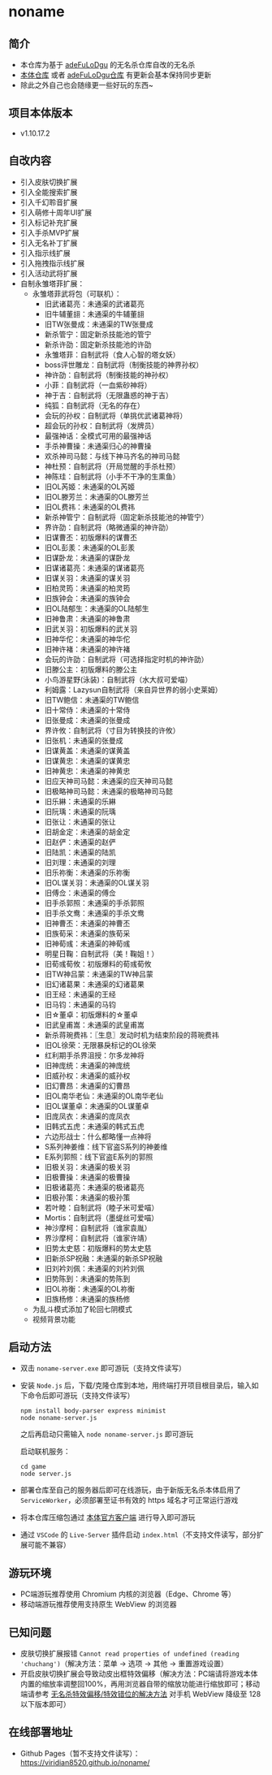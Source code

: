 # noname
## 简介

- 本仓库为基于 [adeFuLoDgu](https://github.com/adeFuLoDgu) 的无名杀仓库自改的无名杀
- [本体仓库](https://github.com/libccy/noname) 或者 [adeFuLoDgu仓库](https://github.com/adeFuLoDgu/noname) 有更新会基本保持同步更新
- 除此之外自己也会随缘更一些好玩的东西~

## 项目本体版本

- v1.10.17.2

## 自改内容

- 引入皮肤切换扩展
- 引入全能搜索扩展
- 引入千幻聆音扩展
- 引入萌修十周年UI扩展
- 引入标记补充扩展
- 引入手杀MVP扩展
- 引入无名补丁扩展
- 引入指示线扩展
- 引入拖拽指示线扩展
- 引入活动武将扩展
- 自制永雏塔菲扩展：
  - 永雏塔菲武将包（可联机）：
    - 旧武诸葛亮：未通渠的武诸葛亮
    - 旧牛辅董翓：未通渠的牛辅董翓
    - 旧TW张曼成：未通渠的TW张曼成
    - 新杀管宁：固定新杀技能池的管宁
    - 新杀许劭：固定新杀技能池的许劭
    - 永雏塔菲：自制武将（食人心智的塔女妖）
    - boss评世雕龙：自制武将（制衡技能的神界孙权）
    - 神许劭：自制武将（制衡技能的神孙权）
    - 小菲：自制武将（一血紫砂神将）
    - 神于吉：自制武将（无限蛊惑的神于吉）
    - 纯狐：自制武将（无名的存在）
    - 会玩的孙权：自制武将（单挑优武诸葛神将）
    - 超会玩的孙权：自制武将（发牌员）
    - 最强神话：全模式可用的最强神话
    - 手杀神曹操：未通渠归心的神曹操
    - 欢杀神司马懿：与线下神马齐名的神司马懿
    - 神杜预：自制武将（开局觉醒的手杀杜预）
    - 神陈珪：自制武将（小手不干净的生熏鱼）
    - 旧OL芮姬：未通渠的OL芮姬
    - 旧OL滕芳兰：未通渠的OL滕芳兰
    - 旧OL费祎：未通渠的OL费祎
    - 新杀神管宁：自制武将（固定新杀技能池的神管宁）
    - 界许劭：自制武将（略微通渠的神许劭）
    - 旧谋曹丕：初版爆料的谋曹丕
    - 旧OL彭羕：未通渠的OL彭羕
    - 旧谋卧龙：未通渠的谋卧龙
    - 旧谋诸葛亮：未通渠的谋诸葛亮
    - 旧谋关羽：未通渠的谋关羽
    - 旧柏灵筠：未通渠的柏灵筠
    - 旧族钟会：未通渠的族钟会
    - 旧OL陆郁生：未通渠的OL陆郁生
    - 旧神鲁肃：未通渠的神鲁肃
    - 旧武关羽：初版爆料的武关羽
    - 旧神华佗：未通渠的神华佗
    - 旧神许褚：未通渠的神许褚
    - 会玩的许劭：自制武将（可选择指定时机的神许劭）
    - 旧滕公主：初版爆料的滕公主
    - 小鸟游星野(泳装)：自制武将（水大叔可爱喵）
    - 利姆露：Lazysun自制武将（来自异世界的弱小史莱姆）
    - 旧TW鲍信：未通渠的TW鲍信
    - 旧十常侍：未通渠的十常侍
    - 旧张曼成：未通渠的张曼成
    - 界许攸：自制武将（寸目为转换技的许攸）
    - 旧张机：未通渠的张曼成
    - 旧谋黄盖：未通渠的谋黄盖
    - 旧谋黄忠：未通渠的谋黄忠
    - 旧神黄忠：未通渠的神黄忠
    - 旧应天神司马懿：未通渠的应天神司马懿
    - 旧极略神司马懿：未通渠的极略神司马懿
    - 旧乐綝：未通渠的乐綝
    - 旧阮瑀：未通渠的阮瑀
    - 旧张让：未通渠的张让
    - 旧胡金定：未通渠的胡金定
    - 旧赵俨：未通渠的赵俨
    - 旧陆凯：未通渠的陆凯
    - 旧刘理：未通渠的刘理
    - 旧乐祢衡：未通渠的乐祢衡
    - 旧OL谋关羽：未通渠的OL谋关羽
    - 旧傅佥：未通渠的傅佥
    - 旧手杀郭照：未通渠的手杀郭照
    - 旧手杀文鸯：未通渠的手杀文鸯
    - 旧神曹丕：未通渠的神曹丕
    - 旧族荀采：未通渠的族荀采
    - 旧神荀彧：未通渠的神荀彧
    - 明星日鞠：自制武将（美！鞠姐！）
    - 旧荀彧荀攸：初版爆料的荀彧荀攸
    - 旧TW神吕蒙：未通渠的TW神吕蒙
    - 旧幻诸葛果：未通渠的幻诸葛果
    - 旧王经：未通渠的王经
    - 旧马钧：未通渠的马钧
    - 旧☆董卓：初版爆料的☆董卓
    - 旧武皇甫嵩：未通渠的武皇甫嵩
    - 新杀蒋琬费祎：〖生息〗发动时机为结束阶段的蒋琬费祎
    - 旧OL徐荣：无限暴戾标记的OL徐荣
    - 红利期手杀界沮授：尔多龙神将
    - 旧神庞统：未通渠的神庞统
    - 旧威孙权：未通渠的威孙权
    - 旧幻曹昂：未通渠的幻曹昂
    - 旧OL南华老仙：未通渠的OL南华老仙
    - 旧OL谋董卓：未通渠的OL谋董卓
    - 旧庞凤衣：未通渠的庞凤衣
    - 旧韩式五虎：未通渠的韩式五虎
    - 六边形战士：什么都略懂一点神将
    - S系列神姜维：线下官盗S系列的神姜维
    - E系列郭照：线下官盗E系列的郭照
    - 旧极关羽：未通渠的极关羽
    - 旧极曹操：未通渠的极曹操
    - 旧极诸葛亮：未通渠的极诸葛亮
    - 旧极孙策：未通渠的极孙策
    - 若叶睦：自制武将（睦子米可爱喵）
    - Mortis：自制武将（墨缇丝可爱喵）
    - 神沙摩柯：自制武将（谁家袁胤）
    - 界沙摩柯：自制武将（谁家许靖）
    - 旧势太史慈：初版爆料的势太史慈
    - 旧新杀SP祝融：未通渠的新杀SP祝融
    - 旧刘衿刘佩：未通渠的刘衿刘佩
    - 旧势陈到：未通渠的势陈到
    - 旧OL祢衡：未通渠的OL祢衡
    - 旧族杨修：未通渠的族杨修
  - 为乱斗模式添加了轮回七阴模式
  - 视频背景功能

## 启动方法

- 双击 `noname-server.exe` 即可游玩（支持文件读写）

- 安装 `Node.js` 后，下载/克隆仓库到本地，用终端打开项目根目录后，输入如下命令后即可游玩（支持文件读写）

  ```
  npm install body-parser express minimist
  node noname-server.js
  ```

  之后再启动只需输入 `node noname-server.js` 即可游玩

  启动联机服务：

  ```
  cd game
  node server.js
  ```

- 部署仓库至自己的服务器后即可在线游玩，由于新版无名杀本体启用了 `ServiceWorker`，必须部署至证书有效的 https 域名才可正常运行游戏

- 将本仓库压缩包通过 [本体官方客户端](https://github.com/libnoname/noname/releases/tag/chromium91-client) 进行导入即可游玩

- 通过 `VSCode` 的 `Live-Server` 插件启动 `index.html`（不支持文件读写，部分扩展可能不兼容）

## 游玩环境

- PC端游玩推荐使用 Chromium 内核的浏览器（Edge、Chrome 等）
- 移动端游玩推荐使用支持原生 WebView 的浏览器

## 已知问题

- 皮肤切换扩展报错 `Cannot read properties of undefined (reading 'chuchang')`（解决方法：菜单 -> 选项 -> 其他 -> 重置游戏设置）
- 开启皮肤切换扩展会导致动皮出框特效偏移（解决方法：PC端请将游戏本体内置的缩放率调整回100%，再用浏览器自带的缩放功能进行缩放即可；移动端请参考 [无名杀特效偏移/特效错位的解决方法](https://www.bilibili.com/video/BV1Ggwze4EAN) 对手机 WebView 降级至 128 以下版本即可）

## 在线部署地址

- Github Pages（暂不支持文件读写）：https://viridian8520.github.io/noname/
